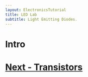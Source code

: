 ```yaml
---
layout: ElectronicsTutorial
title: LED Lab
subtitle: Light Emitting Diodes.
---
```


# Intro


# [Next - Transistors](../Transistors)